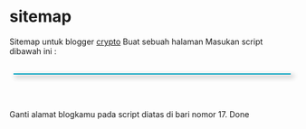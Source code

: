 # sitemap
Sitemap untuk blogger <a href='https://www.maincrypto.my.id/'>crypto</a>
Buat sebuah halaman
Masukan script dibawah ini :<br><br>

<style type="text/css">
#toc{width:97%;margin:5px auto;border:1px solid #00a3c1;-webkit-box-shadow:4px 4px 8px 2px rgba(0,0,0, 0.2);-moz-box-shadow:4px 4px 8px 2px rgba(0,0,0, 0.2);box-shadow:4px 4px 8px 2px rgba(0,0,0, 0.2);}
.labl{color:#ff0000;font-weight:bold;margin:0 -5px;padding:1px 0 2px 11px;background:-moz-linear-gradient(right,#C2EAFE 0%,#00a3c1 40%);background:-webkit-gradient(linear,left 10,right 80,color-stop(0.20,#00a3c1),color-stop(1,#C2EAFE));border:1px solid #00a3c1;border-radius:4px;-moz-border-radius:4px;-webkit-border-radius:4px;box-shadow:3px 3px 1px #bbb;-moz-box-shadow:3px 3px 1px #bbb;-webkit-box-shadow:3px 3px 1px #bbb;display:block;}
.labl a{color:#fff;}
.labl:first-letter{text-transform:uppercase;}
.new{color:#ff0000;font-weight:bold;font-style:italic;}
.postname{font-weight:normal;background:-moz-linear-gradient(right,#C2EAFE 0%,#fff 40%);background:-webkit-gradient(linear,left 80,right 10,color-stop(0.60,#fff),color-stop(1,#C2EAFE));}
.postname li{border-bottom: #ddd 1px dotted;margin-right:5px}
</style>
<div id="toc">
<script src="https://cdn.rawgit.com/esaalviana/sitemap/56176222/pagenumber.js" type="text/javascript"></script>
<script src="http://blogkamu/feeds/posts/default?max-results=9999&amp;alt=json-in-script&amp;callback=loadtoc">
</script></div>

<style type="text/css">#sidebar-wrapper{display:none !important;}#midsidebar-wrapper{display:none !important;}</style>
<style type="text/css">#post-wrapper{width:100%!important;float:left;margin:0;} .post{width:100%} </style>

<br><br>

Ganti alamat blogkamu pada script diatas di bari nomor 17.
Done
